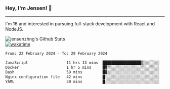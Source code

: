 ### Hey, I'm Jensen! 👋

---

I'm 16 and interested in pursuing full-stack development with React and NodeJS.

![jensenzhng's Github Stats](https://github-readme-stats.vercel.app/api?username=jensenzhng&theme=dark&show_icons=true&count_private=true)
<br />
[![wakatime](https://wakatime.com/badge/user/cbfc263d-3611-4e36-8278-8fad45fe3f62.svg)](https://wakatime.com/@cbfc263d-3611-4e36-8278-8fad45fe3f62)

<!--START_SECTION:waka-->

```txt
From: 22 February 2024 - To: 29 February 2024

JavaScript                 11 hrs 13 mins  █████████████████▒░░░░░░░   69.84 %
Docker                     1 hr 5 mins     █▓░░░░░░░░░░░░░░░░░░░░░░░   06.83 %
Bash                       59 mins         █▓░░░░░░░░░░░░░░░░░░░░░░░   06.19 %
Nginx configuration file   42 mins         █░░░░░░░░░░░░░░░░░░░░░░░░   04.40 %
YAML                       39 mins         █░░░░░░░░░░░░░░░░░░░░░░░░   04.10 %
```

<!--END_SECTION:waka-->
